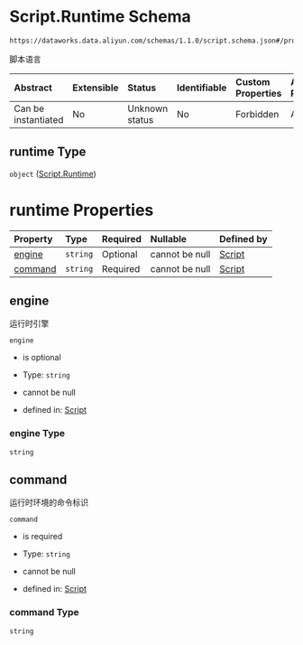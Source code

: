 # Script.Runtime Schema

```txt
https://dataworks.data.aliyun.com/schemas/1.1.0/script.schema.json#/properties/runtime
```

脚本语言

| Abstract            | Extensible | Status         | Identifiable | Custom Properties | Additional Properties | Access Restrictions | Defined In                                                                  |
| :------------------ | :--------- | :------------- | :----------- | :---------------- | :-------------------- | :------------------ | :-------------------------------------------------------------------------- |
| Can be instantiated | No         | Unknown status | No           | Forbidden         | Allowed               | none                | [script.schema.json\*](../../out/script.schema.json "open original schema") |

## runtime Type

`object` ([Script.Runtime](script-properties-scriptruntime.md))

# runtime Properties

| Property            | Type     | Required | Nullable       | Defined by                                                                                                                                                                  |
| :------------------ | :------- | :------- | :------------- | :-------------------------------------------------------------------------------------------------------------------------------------------------------------------------- |
| [engine](#engine)   | `string` | Optional | cannot be null | [Script](script-properties-scriptruntime-properties-engine.md "https://dataworks.data.aliyun.com/schemas/1.1.0/script.schema.json#/properties/runtime/properties/engine")   |
| [command](#command) | `string` | Required | cannot be null | [Script](script-properties-scriptruntime-properties-command.md "https://dataworks.data.aliyun.com/schemas/1.1.0/script.schema.json#/properties/runtime/properties/command") |

## engine

运行时引擎

`engine`

*   is optional

*   Type: `string`

*   cannot be null

*   defined in: [Script](script-properties-scriptruntime-properties-engine.md "https://dataworks.data.aliyun.com/schemas/1.1.0/script.schema.json#/properties/runtime/properties/engine")

### engine Type

`string`

## command

运行时环境的命令标识

`command`

*   is required

*   Type: `string`

*   cannot be null

*   defined in: [Script](script-properties-scriptruntime-properties-command.md "https://dataworks.data.aliyun.com/schemas/1.1.0/script.schema.json#/properties/runtime/properties/command")

### command Type

`string`
